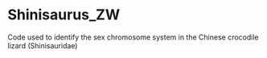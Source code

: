 # Shinisaurus_ZW
Code used to identify the sex chromosome system in the Chinese crocodile lizard (Shinisauridae)
